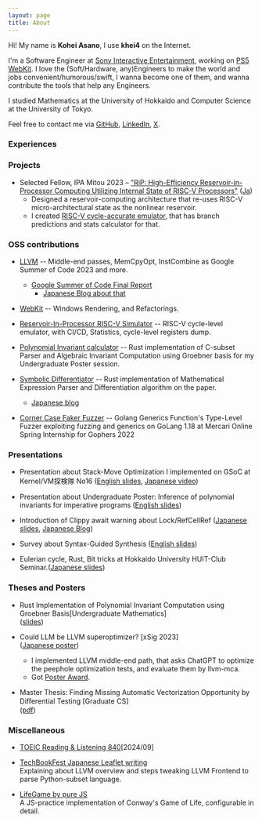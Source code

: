 ```yaml
---
layout: page
title: About
---
```



Hi! My name is **Kohei Asano**, I use **khei4** on the Internet.

I'm a Software Engineer at [Sony Interactive Entertainment](https://sonyinteractive.com/en/), working on [PS5 WebKit](https://www.playstation.com/en-us/oss/ps5/webkit/). I love the (Soft/Hardware, any)Engineers to make the world and jobs convenient/humorous/swift, I wanna become one of them, and wanna contribute the tools that help any Engineers.

I studied Mathematics at the University of Hokkaido and Computer Science at the University of Tokyo.

Feel free to contact me via [GitHub](https://github.com/khei4), [LinkedIn](https://www.linkedin.com/in/kohei-asano-8082881b2/), [X](https://x.com/khei4444).

### Experiences

### Projects

- Selected Fellow, IPA Mitou 2023 – ["RiP: High-Efficiency Reservoir-in-Processor Computing Utilizing Internal State of RISC-V Processors"](https://www.ipa.go.jp/en/it-talents/mitou/target-reservoir-computing-2023.html) ([Ja](https://www.ipa.go.jp/jinzai/mitou/target/2023_reservoir/gaiyou_tg-1.html))
  - Designed a reservoir-computing architecture that re-uses RISC-V micro-architectural state as the nonlinear reservoir.
  - I created [RISC-V cycle-accurate emulator](https://github.com/Reservoir-In-Processor/rip-sim), that has branch predictions and stats calculator for that.

### OSS contributions

- [LLVM](https://github.com/llvm/llvm-project/commits/main/?author=khei4) -- Middle-end passes, MemCpyOpt, InstCombine as Google Summer of Code 2023 and more.
  - [Google Summer of Code Final Report](https://www.khei4.com/gsoc2023/)
    - [Japanese Blog about that](https://crowpenguin.hatenablog.com/entry/2023/12/18/022055)

- [WebKit](https://github.com/WebKit/WebKit) -- Windows Rendering, and Refactorings.

- [Reservoir-In-Processor RISC-V Simulator](https://github.com/Reservoir-In-Processor/rip-sim) -- RISC-V cycle-level emulator, with CI/CD, Statistics, cycle-level registers dump.

- [Polynomial Invariant calculator](https://github.com/khei4/poly_inv) -- Rust implementation of C-subset Parser and Algebraic Invariant Computation using Groebner basis for my Undergraduate Poster session.

- [Symbolic Differentiator](https://github.com/khei4/sym_diff) -- Rust implementation of Mathematical Expression Parser and Differentiation algorithm on the paper.
  - [Japanese blog](https://qiita.com/KoheiAsano/items/943c66e226ec8f44d106)

- [Corner Case Faker Fuzzer](https://github.com/khei4/ccffer) -- Golang Generics Function's Type-Level Fuzzer exploiting fuzzing and generics on GoLang 1.18 at Mercari Online Spring Internship for Gophers 2022

### Presentations

- Presentation about Stack-Move Optimization I implemented on GSoC at Kernel/VM探検隊 No16 ([English slides](pdf/rust_move_optimization.pdf), [Japanese video](https://www.youtube.com/live/1OQDfsq6uTE?feature=shared&t=6538))

- Presentation about Undergraduate Poster: Inference of polynomial invariants for imperative programs ([English slides](pdf/bachelor_poly_inv.pdf))

- Introduction of Clippy await warning about Lock/RefCellRef ([Japanese slides](https://drive.google.com/file/d/1HeiQAV4bf1CPV6ceNoI55MgcwGamfmnW/view), [Japanese Blog](https://www.estie.jp/blog/entry/2022/08/01/160827))

- Survey about Syntax-Guided Synthesis ([English slides](https://drive.google.com/file/d/1Cd6t8GlnZU5p7USnUyfaD2w-x9hmYgqD/view?usp=sharing))

- Eulerian cycle, Rust, Bit tricks at Hokkaido University HUIT-Club Seminar.([Japanese slides](pdf/euler_rust_bit.pdf))

### Theses and Posters

- Rust Implementation of Polynomial Invariant Computation using Groebner Basis[Undergraduate Mathematics] <br>
   ([slides](pdf/bachelor_poly_inv.pdf))

- Could LLM be LLVM superoptimizer? [xSig 2023]<br>
   ([Japanese poster](pdf/xSIGasano.pdf))
  - I implemented LLVM middle-end path, that asks ChatGPT to optimize the peephole optimization tests, and evaluate them by llvm-mca.
  - Got [Poster Award](https://xsig.ipsj.or.jp/2023/).

- Master Thesis: Finding Missing Automatic Vectorization Opportunity by Diﬀerential Testing [Graduate CS] <br>
   ([pdf](pdf/master_thesis.pdf))

### Miscellaneous

- [TOEIC Reading & Listening 840]()[2024/09]

- [TechBookFest Japanese Leaflet writing](https://techbookfest.org/event/tbf06/circle/61900008)
   <br> Explaining about LLVM overview and steps tweaking LLVM Frontend to parse Python-subset language.

- [LifeGame by pure JS](https://hei-7b848.firebaseapp.com/bokulife/index.html) <br> A JS-practice implementation of Conway's Game of Life, configurable in detail.
